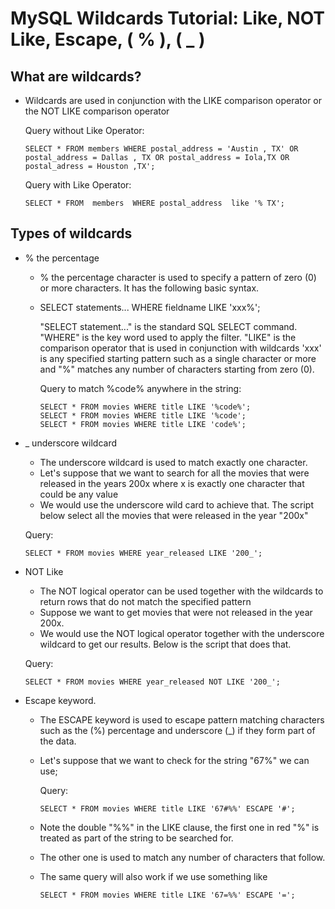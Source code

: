 #	MySQL Wildcards Tutorial: Like, NOT Like, Escape, ( % ), ( _ )


##	What are wildcards?

-	Wildcards are used in conjunction with the LIKE comparison operator or the NOT LIKE comparison operator
	
	
	Query without Like Operator:
	
		SELECT * FROM members WHERE postal_address = 'Austin , TX' OR  postal_address = Dallas , TX OR postal_address = Iola,TX OR postal_adress = Houston ,TX';
	
	Query with Like Operator:
	
		SELECT * FROM  members  WHERE postal_address  like '% TX';
		
		
##	Types of wildcards


-	% the percentage
	
	-	% the percentage character is used to specify a pattern of zero (0) or more characters. It has the following basic syntax.

	-	SELECT statements... WHERE fieldname LIKE 'xxx%';
	
		"SELECT statement..." is the standard SQL SELECT command.
		"WHERE" is the key word used to apply the filter.
		"LIKE" is the comparison operator that is used in conjunction with wildcards
		'xxx' is any specified starting pattern such as a single character or more and "%" matches any number of characters starting from zero (0).
			
		Query to match %code% anywhere in the string:
		
			SELECT * FROM movies WHERE title LIKE '%code%';
			SELECT * FROM movies WHERE title LIKE '%code';
			SELECT * FROM movies WHERE title LIKE 'code%';


-	_ underscore wildcard

	-	The underscore wildcard is used to match exactly one character.
	-	Let's suppose that we want to search for all the movies that were released in the years 200x where x is exactly one character that could be any value
	-	We would use the underscore wild card to achieve that. The script below select all the movies that were released in the year "200x"

		
	Query:
	
		SELECT * FROM movies WHERE year_released LIKE '200_';


		
-	NOT Like

	-	The NOT logical operator can be used together with the wildcards to return rows that do not match the specified pattern
	-	Suppose we want to get movies that were not released in the year 200x. 
	-	We would use the NOT logical operator together with the underscore wildcard to get our results. Below is the script that does that.

		
	Query:
	
		SELECT * FROM movies WHERE year_released NOT LIKE '200_';

		
-	Escape keyword.
	
	-	The ESCAPE keyword is used to escape pattern matching characters such as the (%) percentage and underscore (_) if they form part of the data.

	-	Let's suppose that we want to check for the string "67%" we can use;
	
		
		
		Query:
		
			SELECT * FROM movies WHERE title LIKE '67#%%' ESCAPE '#';

	-	Note the double "%%" in the LIKE clause, the first one in red "%" is treated as part of the string to be searched for. 
	-	The other one is used to match any number of characters that follow.
	
	
	-	The same query will also work if we use something like

			SELECT * FROM movies WHERE title LIKE '67=%%' ESCAPE '=';

		
		
		
		
		
		
		
		
		
		
		
		
		
		
		
		
		
		
		
		
		
		
		
		
		
		
		
		
		
		
		
		
		
		
		
		
		
		
		
		
		
		
		
		
		
		
		
		
		
		
		
		
		
		
		
		
		
		
		
		
		
		
		
		
		
		
		
		
		
		
		
		
		
		
		
		
		
		
		
		
		
		
		
		
		
		
		
		
		
		
		
		
		
		
		
		
		
		
		
		
		
		
		
		
		
		
		
		
		
		
		
		
		
		
		
		
		
		
		
		
		
		
		
		
		
		
		
		
		
		
		
		
		
		
		
		
		
		
		
		
		
		
		
		
		
		
		
		
		
		
		
		
		
		
		
		
		
		
		
		
		
		
		
		
		
		
		
		
		
		
		
		
		
		
		
		
		
		
		
		
		
		
		
		
		
		
		
		
		
		
		
		
		
		
		
		
		
		
		
		
		
		
		
		
		
		
		
		
		
		
		
		
		
		
		
		
		
		
		
		
		
		
		
		
		
		
		
		
		
		
		
		
		
		
		
		
		
		
		
		
		
		
		
		
		
		
		
		
		
		
		
		
		
		
		
		
		
		
		
		
		
		
		
		
		
		
		
		
		
		
		
		
		
		
		
		
		
		
		
		
		
		
		
		
		
		
		
		
		
		
		
		
		
		
		
		
		
		
		
		
		
		
		
		
		
		
		
		
		
		
		
		
		
		
		
		
		
		
		
		
		
		
		
		
		
		
		
		
		
		
		
		
		
		
		
		
		
		
		
		
		
		
		
		
		
		
		
		
		
		
		
		
		
		
		
		
		
		
		
		
		
		
		
		
		
		
		
		
		
		
		
		
		
		
		
		
		
		
		
		
		
		
		
		
		
		
		
		
		
		
		
		
		
		
		
		
		
		
		
		
		
		
		
		
		
		
		
		
		
		
		
		
		
		
		
		
		
		
		
		
		
		
		
		
		
		
		
		
		
		
		
		
		
		
		
		
		
		
		
		
		
		
		
		
		
		
		
		
		
		
		
		
		
		
		
		
		
		
		
		
		
		
		
		
		
		
		
		
		
		
		
		
		
		
		
		
		
		
		
		
		
		
		
		
		